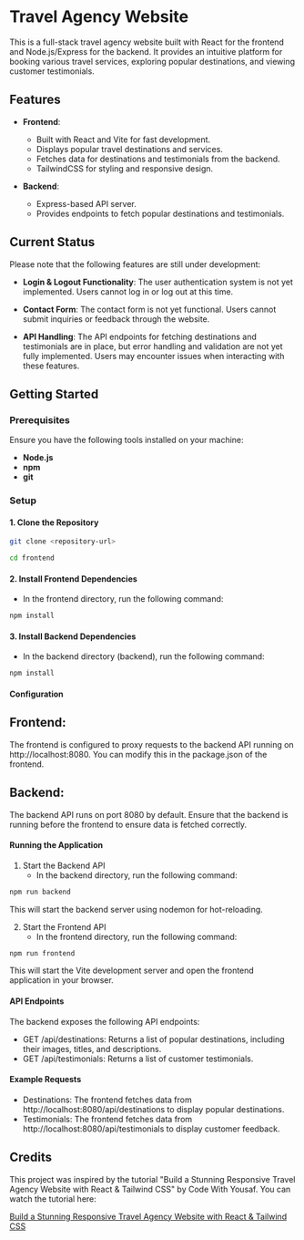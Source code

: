 # Travel Agency Website

This is a full-stack travel agency website built with React for the frontend and Node.js/Express for the backend. It provides an intuitive platform for booking various travel services, exploring popular destinations, and viewing customer testimonials.

## Features

- **Frontend**:

  - Built with React and Vite for fast development.
  - Displays popular travel destinations and services.
  - Fetches data for destinations and testimonials from the backend.
  - TailwindCSS for styling and responsive design.

- **Backend**:
  - Express-based API server.
  - Provides endpoints to fetch popular destinations and testimonials.

## Current Status

Please note that the following features are still under development:

- **Login & Logout Functionality**: The user authentication system is not yet implemented. Users cannot log in or log out at this time.

- **Contact Form**: The contact form is not yet functional. Users cannot submit inquiries or feedback through the website.

- **API Handling**: The API endpoints for fetching destinations and testimonials are in place, but error handling and validation are not yet fully implemented. Users may encounter issues when interacting with these features.

## Getting Started

### Prerequisites

Ensure you have the following tools installed on your machine:

- **Node.js**
- **npm**
- **git**

### Setup

#### 1. Clone the Repository

```bash
git clone <repository-url>

cd frontend
```

#### 2. Install Frontend Dependencies

- In the frontend directory, run the following command:

```bash
npm install
```

#### 3. Install Backend Dependencies

- In the backend directory (backend), run the following command:

```bash
npm install
```

#### Configuration

## Frontend:

The frontend is configured to proxy requests to the backend API running on http://localhost:8080. You can modify this in the package.json of the frontend.

## Backend:

The backend API runs on port 8080 by default. Ensure that the backend is running before the frontend to ensure data is fetched correctly.

#### Running the Application

1. Start the Backend API
   - In the backend directory, run the following command:

```bash
npm run backend
```

This will start the backend server using nodemon for hot-reloading.

2. Start the Frontend API
   - In the frontend directory, run the following command:

```bash
npm run frontend
```

This will start the Vite development server and open the frontend application in your browser.

#### API Endpoints

The backend exposes the following API endpoints:

- GET /api/destinations: Returns a list of popular destinations, including their images, titles, and descriptions.
- GET /api/testimonials: Returns a list of customer testimonials.

#### Example Requests

- Destinations: The frontend fetches data from http://localhost:8080/api/destinations to display popular destinations.
- Testimonials: The frontend fetches data from http://localhost:8080/api/testimonials to display customer feedback.


## Credits

This project was inspired by the tutorial "Build a Stunning Responsive Travel Agency Website with React & Tailwind CSS" by Code With Yousaf. You can watch the tutorial here:

[Build a Stunning Responsive Travel Agency Website with React & Tailwind CSS](https://www.youtube.com/watch?v=NZ2EvBRb99o)
